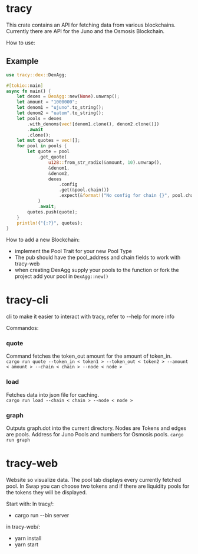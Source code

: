 # tracy

This crate contains an API for fetching data from various blockchains.
Currently there are API for the Juno and the Osmosis Blockchain.

How to use:

## Example

```rs
use tracy::dex::DexAgg;

#[tokio::main]
async fn main() {
    let dexes = DexAgg::new(None).unwrap();
    let amount = "1000000";
    let denom1 = "ujuno".to_string();
    let denom2 = "uatom".to_string();
    let pools = dexes
        .with_denoms(vec![denom1.clone(), denom2.clone()])
        .await
        .clone();
    let mut quotes = vec![];
    for pool in pools {
        let quote = pool
            .get_quote(
                u128::from_str_radix(&amount, 10).unwrap(),
                &denom1,
                &denom2,
                dexes
                    .config
                    .get(&pool.chain())
                    .expect(&format!("No config for chain {}", pool.chain())),
            )
            .await;
        quotes.push(quote);
    }
    println!("{:?}", quotes);
}

```

How to add a new Blockchain:

- implement the Pool Trait for your new Pool Type
- The pub should have the pool_address and chain fields to work with tracy-web
- when creating DexAgg supply your pools to the function or fork the project add your pool in `DexAgg::new()`

# tracy-cli

cli to make it easier to interact with tracy, refer to --help for more info

Commandos:

### quote

Command fetches the token_out amount for the amount of token_in. <br>
`cargo run quote --token_in < token1 > --token_out < token2 > --amount < amount > --chain < chain > --node < node >`

### load

Fetches data into json file for caching. <br>
`cargo run load --chain < chain > --node < node >`

### graph

Outputs graph.dot into the current directory. Nodes are Tokens and edges are pools. Address for Juno Pools and numbers for Osmosis pools.
`cargo run graph`

# tracy-web

Website so visualize data. The pool tab displays every currently fetched pool. In Swap you can choose two tokens and if there are liquidity pools for the tokens they will be displayed.

Start with:
In tracy/:

- cargo run --bin server

in tracy-web/:

- yarn install
- yarn start
